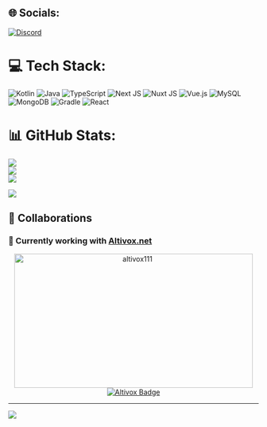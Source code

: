 ## 🌐 Socials:
[![Discord](https://img.shields.io/badge/Discord-%237289DA.svg?style=for-the-badge&logo=discord&logoColor=white)](https://discord.com/users/762992222848679949)

# 💻 Tech Stack:
![Kotlin](https://img.shields.io/badge/kotlin-%237F52FF.svg?style=for-the-badge&logo=kotlin&logoColor=white) ![Java](https://img.shields.io/badge/java-%23ED8B00.svg?style=for-the-badge&logo=openjdk&logoColor=white) ![TypeScript](https://img.shields.io/badge/typescript-%23007ACC.svg?style=for-the-badge&logo=typescript&logoColor=white)  ![Next JS](https://img.shields.io/badge/Next-black?style=for-the-badge&logo=next.js&logoColor=white) ![Nuxt JS](https://img.shields.io/badge/Nuxt-002E3B?style=for-the-badge&logo=nuxt.js&logoColor=#00DC82) ![Vue.js](https://img.shields.io/badge/vue.js-%2335495e.svg?style=for-the-badge&logo=vuedotjs&logoColor=%234FC08D) ![MySQL](https://img.shields.io/badge/mysql-4479A1.svg?style=for-the-badge&logo=mysql&logoColor=white) ![MongoDB](https://img.shields.io/badge/MongoDB-%234ea94b.svg?style=for-the-badge&logo=mongodb&logoColor=white) ![Gradle](https://img.shields.io/badge/Gradle-02303A.svg?style=for-the-badge&logo=Gradle&logoColor=white) ![React](https://img.shields.io/badge/react-%2320232a.svg?style=for-the-badge&logo=react&logoColor=%2361DAFB)
# 📊 GitHub Stats:
![](https://github-readme-stats.vercel.app/api?username=Sakyqr&theme=dark&hide_border=false&include_all_commits=false&count_private=false)<br/>
![](https://nirzak-streak-stats.vercel.app/?user=Sakyqr&theme=dark&hide_border=false)<br/>
![](https://github-readme-stats.vercel.app/api/top-langs/?username=Sakyqr&theme=dark&hide_border=false&include_all_commits=false&count_private=false&layout=compact)

![](https://komarev.com/ghpvc/?username=sakyqr)

## 🤝 Collaborations

### 🚀 Currently working with [Altivox.net](https://altivox.net)

<p align="center">
  <img width="480" height="270" alt="altivox111" src="https://github.com/user-attachments/assets/be0d3e5b-4425-41e6-9077-f6ea07ddfe5c" />
  <br/>
  <a href="https://altivox.net" target="_blank">
    <img src="https://img.shields.io/badge/Currently_Working_With-Altivox.net-8A2BE2?style=for-the-badge&logo=rocket&logoColor=white" alt="Altivox Badge"/>
  </a>
</p>




---
[![](https://visitcount.itsvg.in/api?id=Sakyqr&icon=0&color=0)](https://visitcount.itsvg.in)



